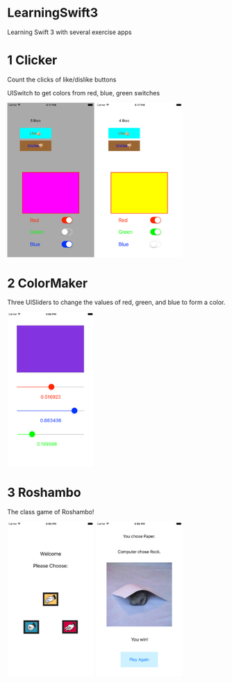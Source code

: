 # LearningSwift3
Learning Swift 3 with several exercise apps


# 1 Clicker

Count the clicks of like/dislike buttons

UISwitch to get colors from red, blue, green switches

<img src="https://github.com/yx79/LearningSwift3/blob/master/Clicker/clicker.png" width=200>
    <img src="https://github.com/yx79/LearningSwift3/blob/master/Clicker/clicker-1.png" width=200>




# 2 ColorMaker

Three UISliders to change the values of red, green, and blue to form a color.

<img src="https://github.com/yx79/LearningSwift3/blob/master/ColorMaker/colorMaker.png" width=200>


# 3 Roshambo

The class game of Roshambo!


<img src="https://github.com/yx79/LearningSwift3/blob/master/Roshambo/Roshambo.png" width=200>
    <img src="https://github.com/yx79/LearningSwift3/blob/master/Roshambo/Roshambo-1.png" width=200>

